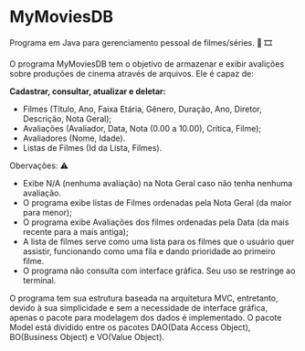 # MyMoviesDB 	
Programa em Java para gerenciamento pessoal de filmes/séries. :movie_camera: :film_strip:

O programa MyMoviesDB tem o objetivo de armazenar e exibir avalições sobre produções de cinema através de arquivos. Ele é capaz de:

**Cadastrar, consultar, atualizar e deletar:** 
- Filmes (Título, Ano, Faixa Etária, Gênero, Duração, Ano, Diretor, Descrição, Nota Geral);
- Avaliações (Avaliador, Data, Nota (0.00 a 10.00), Crítica, Filme);
- Avaliadores (Nome, Idade).
- Listas de Filmes (Id da Lista, Filmes).

Obervações: :warning:
- Exibe N/A (nenhuma avaliação) na Nota Geral caso não tenha nenhuma avaliação.
- O programa exibe listas de Filmes ordenadas pela Nota Geral (da maior para menor);
- O programa exibe Avaliações dos filmes ordenadas pela Data (da mais recente para a mais antiga);
- A lista de filmes serve como uma lista para os filmes que o usuário quer assistir, funcionando como uma fila e dando prioridade ao primeiro filme.
- O programa não consulta com interface gráfica. Seu uso se restringe ao terminal.

O programa tem sua estrutura baseada na arquitetura MVC, entretanto, devido à sua simplicidade e sem a necessidade de interface gráfica, apenas o pacote para modelagem dos dados é implementado. O pacote Model está dividido entre os pacotes DAO(Data Access Object), BO(Business Object) e VO(Value Object).

